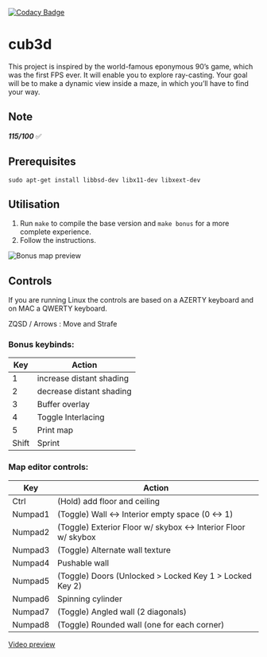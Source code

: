 [![Codacy Badge](https://app.codacy.com/project/badge/Grade/b6f6463b200e4c5b8afe79afe34e45ee)](https://www.codacy.com?utm_source=github.com&amp;utm_medium=referral&amp;utm_content=nforay/cub3d&amp;utm_campaign=Badge_Grade)

# cub3d
This project is inspired by the world-famous eponymous 90’s game, which was the first FPS ever. It will enable you to explore ray-casting. Your goal will be to make a dynamic view inside a maze, in which you’ll have to find your way.

## Note
***115/100*** :white_check_mark:

## Prerequisites
`sudo apt-get install libbsd-dev libx11-dev libxext-dev`

## Utilisation

1. Run `make` to compile the base version and `make bonus` for a more complete experience.
2. Follow the instructions.

![Bonus map preview](https://i.imgur.com/6rNnVWi.png)

## Controls
If you are running Linux the controls are based on a AZERTY keyboard and on MAC a QWERTY keyboard.

ZQSD / Arrows : Move and Strafe
### Bonus keybinds:
| Key | Action |
|--|--|
| 1 | increase distant shading |
| 2 | decrease distant shading |
| 3 | Buffer overlay |
| 4 | Toggle Interlacing |
| 5 | Print map |
| Shift | Sprint |

### Map editor controls:
| Key | Action |
|--|--|
| Ctrl | (Hold) add floor and ceiling |
| Numpad1 | (Toggle) Wall <-> Interior empty space (0 <-> 1) |
| Numpad2 | (Toggle) Exterior Floor w/ skybox <-> Interior Floor w/ skybox |
| Numpad3 | (Toggle) Alternate wall texture |
| Numpad4 | Pushable wall |
| Numpad5 | (Toggle) Doors (Unlocked > Locked Key 1 > Locked Key 2) |
| Numpad6 | Spinning cylinder |
| Numpad7 | (Toggle) Angled wall (2 diagonals) |
| Numpad8 | (Toggle) Rounded wall (one for each corner) |

[Video preview](https://streamable.com/sqpsp6)
